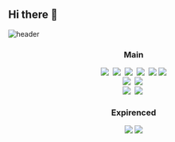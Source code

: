 ## Hi there 👋

![header](https://capsule-render.vercel.app/api?type=waving&color=auto&height=200&section=header&text=welcome%20&fontSize=90)

<h3 align="center">Main</h3>
<div align="center">
  <img src="https://img.shields.io/badge/html5-E34F26.svg?style=flat-square&logo=html5&logoColor=white" />&nbsp
  <img src="https://img.shields.io/badge/CSS3-1572B6.svg?style=flat-square&logo=css3&logoColor=white" />&nbsp
  <img src="https://img.shields.io/badge/Javascript-F7DF1E.svg?style=flat-square&logo=javascript&logoColor=20232a" />&nbsp
  <img src="https://img.shields.io/badge/Typescript-007ACC.svg?style=flat-square&logo=typescript&logoColor=white" />&nbsp
  <img src="https://img.shields.io/badge/React-61DAFB?style=flat-square&logo=React&logoColor=white">
  <img src="https://img.shields.io/badge/Next.js-000000?style=flat-square&logo=Next.js&logoColor=white"/>
</div>

<div align="center">
  <img src="https://img.shields.io/badge/Styled--components-DB7093?style=flat-square&logo=styled-components&logoColor=ffd35b" />&nbsp
  <img src="https://img.shields.io/badge/Tailwindcss-1daabb.svg?style=flat-square&logo=tailwind-css&logoColor=white" />&nbsp
</div>

<div align="center">
  <img src="https://img.shields.io/badge/Tanstack%20Query-FF4154?style=flat-square&logo=react%20query&logoColor=white" />&nbsp
  <img src="https://img.shields.io/badge/Redux-764ABC?style=flat-square&logo=Redux&logoColor=white" />&nbsp
</div>

<h3 align="center">Expirenced</h3>
<div align="center">
  <img src="https://img.shields.io/badge/MongoDB-47A248?style=flat-square&logo=MongoDB&logoColor=white"/>
  <img src="https://img.shields.io/badge/Express-000000?style=flat-square&logo=Express&logoColor=white"/>
</div>


